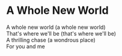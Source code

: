 # A Whole New World

A whole new world (a whole new world)\
That's where we'll be (that's where we'll be)\
A thrilling chase (a wondrous place)\
For you and me
